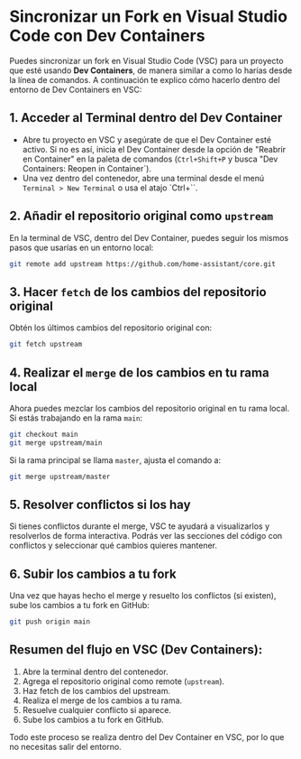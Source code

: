 
# Sincronizar un Fork en Visual Studio Code con Dev Containers

Puedes sincronizar un fork en Visual Studio Code (VSC) para un proyecto que esté usando **Dev Containers**, de manera similar a como lo harías desde la línea de comandos. A continuación te explico cómo hacerlo dentro del entorno de Dev Containers en VSC:

## 1. Acceder al Terminal dentro del Dev Container
- Abre tu proyecto en VSC y asegúrate de que el Dev Container esté activo. Si no es así, inicia el Dev Container desde la opción de "Reabrir en Container" en la paleta de comandos (`Ctrl+Shift+P` y busca "Dev Containers: Reopen in Container`).
- Una vez dentro del contenedor, abre una terminal desde el menú `Terminal > New Terminal` o usa el atajo `Ctrl+``.

## 2. Añadir el repositorio original como `upstream`
En la terminal de VSC, dentro del Dev Container, puedes seguir los mismos pasos que usarías en un entorno local:
```bash
git remote add upstream https://github.com/home-assistant/core.git
```

## 3. Hacer `fetch` de los cambios del repositorio original
Obtén los últimos cambios del repositorio original con:
```bash
git fetch upstream
```

## 4. Realizar el `merge` de los cambios en tu rama local
Ahora puedes mezclar los cambios del repositorio original en tu rama local. Si estás trabajando en la rama `main`:
```bash
git checkout main
git merge upstream/main
```
Si la rama principal se llama `master`, ajusta el comando a:
```bash
git merge upstream/master
```

## 5. Resolver conflictos si los hay
Si tienes conflictos durante el merge, VSC te ayudará a visualizarlos y resolverlos de forma interactiva. Podrás ver las secciones del código con conflictos y seleccionar qué cambios quieres mantener.

## 6. Subir los cambios a tu fork
Una vez que hayas hecho el merge y resuelto los conflictos (si existen), sube los cambios a tu fork en GitHub:
```bash
git push origin main
```

## Resumen del flujo en VSC (Dev Containers):
1. Abre la terminal dentro del contenedor.
2. Agrega el repositorio original como remote (`upstream`).
3. Haz fetch de los cambios del upstream.
4. Realiza el merge de los cambios a tu rama.
5. Resuelve cualquier conflicto si aparece.
6. Sube los cambios a tu fork en GitHub.

Todo este proceso se realiza dentro del Dev Container en VSC, por lo que no necesitas salir del entorno.
